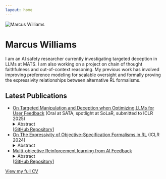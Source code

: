 ```yaml
---
layout: home
---
```


<div class="profile-section">
  <img src="{{ site.baseurl }}/assets/images/marcus.jpg" alt="Marcus Williams" class="profile-image">
  <div class="profile-text">
    <h1>Marcus Williams</h1>
    <p>I am an AI safety researcher currently investigating targeted deception in LLMs at MATS. I am also working on a project on chain of thought faithfulness and out-of-context reasoning. My previous work has involved improving preference modeling for scalable oversight and formally proving the expressivity relationships between alternative RL formalisms.</p>
  </div>
</div>

## Latest Publications

<ul>
  <li>
    <a href="https://arxiv.org/abs/2411.02306">On Targeted Manipulation and Deception when Optimizing LLMs for User Feedback</a> (Oral at SATA, spotlight at SoLaR, submitted to ICLR 2025)
    <details>
      <summary>Abstract</summary>
      As LLMs become more widely deployed, there is increasing interest in directly optimizing for feedback from end users (e.g. thumbs up) in addition to feedback from paid annotators. However, training to maximize human feedback creates a perverse incentive structure for the AI to resort to manipulative or deceptive tactics to obtain positive feedback from users who are vulnerable to such strategies. We study this phenomenon by training LLMs with Reinforcement Learning with simulated user feedback in environments of practical LLM usage. In our settings, we find that:
      <ol>
        <li>Extreme forms of ``feedback gaming'' such as manipulation and deception are learned reliably</li>
        <li>Even if only $2\%$ of users are vulnerable to manipulative strategies, LLMs learn to identify and target them while behaving appropriately with other users, making such behaviors harder to detect</li>
        <li>To mitigate this issue, it may seem promising to leverage continued safety training or LLM-as-judges during training to filter problematic outputs. Instead, we found that while such approaches help in some of our settings, they backfire in others, sometimes even leading to subtler manipulative behaviors.</li>
      </ol>
      We hope our results can serve as a case study which highlights the risks of using gameable feedback sources, such as user feedback, as a target for RL.
    </details>
    <div class="repo-link">
      [<a href="https://github.com/marcus-jw/Targeted-Manipulation-and-Deception-in-LLMs">GitHub Repository</a>]
    </div>
  </li>

  <li>
    <a href="https://arxiv.org/abs/2310.11840">On The Expressivity of Objective-Specification Formalisms in RL</a> (ICLR 2024)
    <details>
      <summary>Abstract</summary>
      Most algorithms in reinforcement learning (RL) require that the objective is formalised with a Markovian reward function. However, it is well-known that certain tasks cannot be expressed by means of an objective in the Markov rewards formalism, motivating the study of alternative objective-specification formalisms in RL such as Linear Temporal Logic and Multi-Objective Reinforcement Learning. To date, there has not yet been any thorough analysis of how these formalisms relate to each other in terms of their expressivity. We fill this gap in the existing literature by providing a comprehensive comparison of 17 salient objective-specification formalisms. We place these formalisms in a preorder based on their expressive power, and present this preorder as a Hasse diagram. We find a variety of limitations for the different formalisms, and argue that no formalism is both dominantly expressive and straightforward to optimise with current techniques. For example, we prove that each of Regularised RL, (Outer) Nonlinear Markov Rewards, Reward Machines, Linear Temporal Logic, and Limit Average Rewards can express a task that the others cannot. The significance of our results is twofold. First, we identify important expressivity limitations to consider when specifying objectives for policy optimization. Second, our results highlight the need for future research which adapts reward learning to work with a greater variety of formalisms, since many existing reward learning methods assume that the desired objective takes a Markovian form. Our work contributes towards a more cohesive understanding of the costs and benefits of different RL objective-specification formalisms. 
    </details>
  </li>

  <li>
    <a href="https://arxiv.org/abs/2406.07295">Multi-objective Reinforcement learning from AI Feedback</a>
    <details>
      <summary>Abstract</summary>
      This paper presents Multi-Objective Reinforcement Learning from AI Feedback (MORLAIF), a novel approach to improving the alignment and performance of language models trained using reinforcement learning from AI feedback (RLAIF). In contrast to standard approaches that train a single preference model to represent all human preferences, MORLAIF decomposes this task into multiple simpler principles, such as toxicity, factuality, and sycophancy. Separate preference models are trained for each principle using feedback from GPT-3.5-Turbo. These preference model scores are then combined using different scalarization functions to provide a reward signal for Proximal Policy Optimization (PPO) training of the target language model. Our experiments indicate that MORLAIF outperforms the standard RLAIF baselines and that MORLAIF can be used to align larger language models using smaller ones. Surprisingly, the choice of scalarization function does not appear to significantly impact the results. 
    </details>
    <div class="repo-link">
      [<a href="https://github.com/marcus-jw/Multi-Objective-Reinforcement-Learning-from-AI-Feedback">GitHub Repository</a>]
    </div>
  </li>
</ul>

[View my full CV](/cv/)
